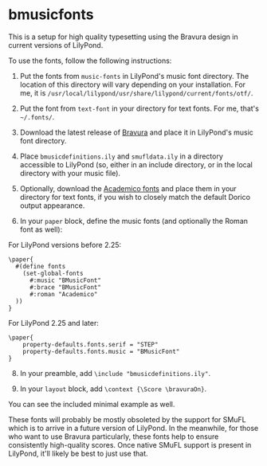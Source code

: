 # bmusicfonts

This is a setup for high quality typesetting using the Bravura design in current versions of LilyPond.

To use the fonts, follow the following instructions:

1. Put the fonts from `music-fonts` in LilyPond's music font directory. The location of this directory will vary depending on your installation. For me, it is `/usr/local/lilypond/usr/share/lilypond/current/fonts/otf/`.

2. Put the font from `text-font` in your directory for text fonts. For me, that's `~/.fonts/`.

3. Download the latest release of [Bravura](https://github.com/steinbergmedia/bravura) and place it in LilyPond's music font directory.

4. Place `bmusicdefinitions.ily` and `smufldata.ily` in a directory accessible to LilyPond (so, either in an include directory, or in the local directory with your music file).

5. Optionally, download the [Academico fonts](https://github.com/dbenjaminmiller/academico-mirror) and place them in your directory for text fonts, if you wish to closely match the default Dorico output appearance.

6. In your `paper` block, define the music fonts (and optionally the Roman font as well):

For LilyPond versions before 2.25:

```
\paper{
  #(define fonts
    (set-global-fonts
      #:music "BMusicFont"
      #:brace "BMusicFont"
      #:roman "Academico"
  ))
}
```

For LilyPond 2.25 and later:

```
\paper{
	property-defaults.fonts.serif = "STEP"
	property-defaults.fonts.music = "BMusicFont"
}
```

8. In your preamble, add `\include "bmusicdefinitions.ily"`.

9. In your `layout` block, add `\context {\Score \bravuraOn}`.

You can see the included minimal example as well.

These fonts will probably be mostly obsoleted by the support for SMuFL which is to arrive in a future version of LilyPond. In the meanwhile, for those who want to use Bravura particularly, these fonts help to ensure consistently high-quality scores. Once native SMuFL support is present in LilyPond, it'll likely be best to just use that.
